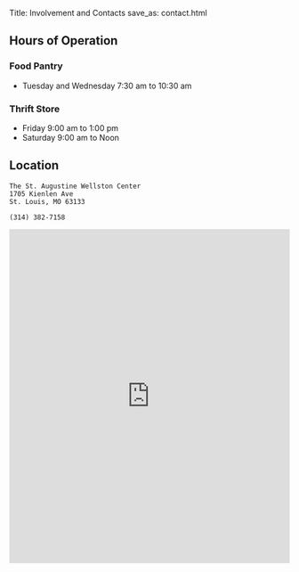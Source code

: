 Title: Involvement and Contacts
save_as: contact.html

## Hours of Operation

### Food Pantry

*   Tuesday and Wednesday    7:30 am to 10:30 am

### Thrift Store

*   Friday         9:00 am to 1:00 pm
*   Saturday       9:00 am to Noon

## Location

    The St. Augustine Wellston Center
    1705 Kienlen Ave
    St. Louis, MO 63133
    
    (314) 382-7158

<script type="application/javascript">

function resizeIFrameToFitContent( iFrame ) {
    maxHeight = 900;
    approxHeaderHeight = 90;
    useableHeight = window.innerHeight - approxHeaderHeight;
    iFrame.height = useableHeight;
    if(useableHeight > maxHeight){
        iFrame.height = maxHeight;
    }
}

window.addEventListener('DOMContentLoaded', function(e) {

    var iFrame = document.getElementById( 'googleMapsIframe' );
    resizeIFrameToFitContent( iFrame );
} );

</script>

<iframe src="https://www.google.com/maps/embed?pb=!1m18!1m12!1m3!1d12458.732802396746!2d-90.2937687993673!3d38.679148153574054!2m3!1f0!2f0!3f0!3m2!1i1024!2i768!4f13.1!3m3!1m2!1s0x87df4a96baa3593b%3A0x346317ce3cc8d355!2sSt+Augustine-Wellston+Center!5e0!3m2!1sen!2sus!4v1555291775163!5m2!1sen!2sus" frameborder="0" style="border:0 position: relative; width: 100%;" id="googleMapsIframe" height="600" allowfullscreen></iframe>

